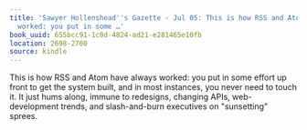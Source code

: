 ```yaml
---
title: 'Sawyer Hollenshead''s Gazette - Jul 05: This is how RSS and Atom have always
  worked: you put in some …'
book_uuid: 655bcc91-1c0d-4824-ad21-e281465e10fb
location: 2698-2700
source: kindle
---
```


This is how RSS and Atom have always worked: you put in some effort up front to get the system built, and in most instances, you never need to touch it. It just hums along, immune to redesigns, changing APIs, web-development trends, and slash-and-burn executives on "sunsetting" sprees.